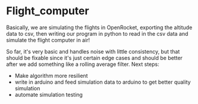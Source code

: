 # Flight_computer
Basically, we are simulating the flights in OpenRocket, exporting the altitude data to csv, then writing our program in python to read in the csv data and simulate the flight computer in air!

So far, it's very basic and handles noise with little consistency, but that should be fixable since it's just certain edge cases and should be better after we add something like a rolling average filter.
Next steps:
  - Make algorithm more resilient
  - write in arduino and feed simulation data to arduino to get better quality simulation
  - automate simulation testing
